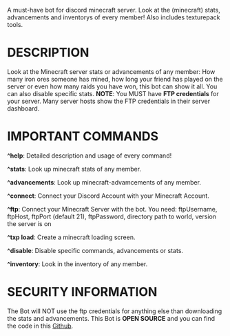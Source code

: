 A must-have bot for discord minecraft server. Look at the (minecraft) stats, advancements and inventorys of every member! Also includes texturepack tools.

# DESCRIPTION
Look at the Minecraft server stats or advancements of any member: How many iron ores someone has mined, how long your friend has played on the server or even how many raids you have won, this bot can show it all. You can also disable specific stats.
**NOTE**: You MUST have **FTP credentials** for your server. Many server hosts show the FTP credentials in their server dashboard.

# IMPORTANT COMMANDS
**^help**: Detailed description and usage of every command!

**^stats**: Look up minecraft stats of any member.

**^advancements**: Look up minecraft-advamcements of any member.

**^connect**: Connect your Discord Account with your Minecraft Account.

**^ftp**: Connect your Minecraft Server with the bot. You need: ftpUsername, ftpHost, ftpPort (default 21), ftpPassword, directory path to world, version the server is on

**^txp load**: Create a minecraft loading screen.

**^disable**: Disable specific commands, advancements or stats.

**^inventory**: Look in the inventory of any member.

# SECURITY INFORMATION
The Bot will NOT use the ftp credentials for anything else than downloading the stats and advancements. This Bot is **OPEN SOURCE** and you can find the code in this [Github](https://github.com/Lianecx/Smp-Minecraft-Bot).

